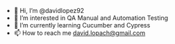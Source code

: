 - 👋 Hi, I’m @davidlopez92
- 👀 I’m interested in QA Manual and Automation Testing
- 🌱 I’m currently learning Cucumber and Cypress 
- 📫 How to reach me david.lopach@gmail.com

<!---
davidlopez92/davidlopez92 is a ✨ special ✨ repository because its `README.md` (this file) appears on your GitHub profile.
You can click the Preview link to take a look at your changes.
--->
